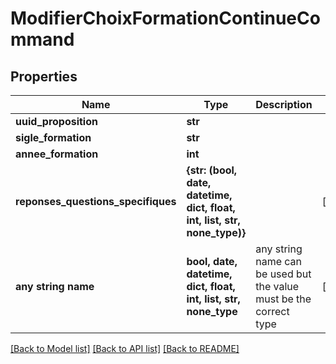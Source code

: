 # ModifierChoixFormationContinueCommand


## Properties
Name | Type | Description | Notes
------------ | ------------- | ------------- | -------------
**uuid_proposition** | **str** |  | 
**sigle_formation** | **str** |  | 
**annee_formation** | **int** |  | 
**reponses_questions_specifiques** | **{str: (bool, date, datetime, dict, float, int, list, str, none_type)}** |  | [optional] 
**any string name** | **bool, date, datetime, dict, float, int, list, str, none_type** | any string name can be used but the value must be the correct type | [optional]

[[Back to Model list]](../README.md#documentation-for-models) [[Back to API list]](../README.md#documentation-for-api-endpoints) [[Back to README]](../README.md)


